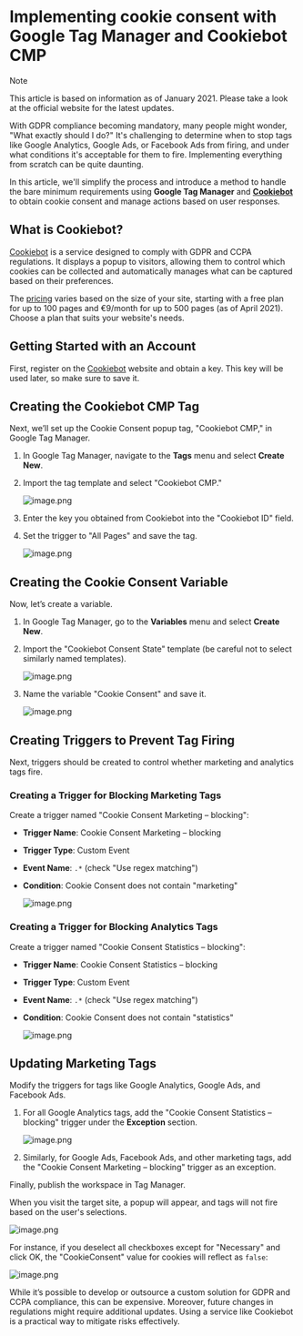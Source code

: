 # Implementing cookie consent with Google Tag Manager and Cookiebot CMP
> [!NOTE]
> This article is based on information as of January 2021. Please take a look at the official website for the latest updates.

With GDPR compliance becoming mandatory, many people might wonder, "What exactly should I do?" It's challenging to determine when to stop tags like Google Analytics, Google Ads, or Facebook Ads from firing, and under what conditions it's acceptable for them to fire. Implementing everything from scratch can be quite daunting.

In this article, we'll simplify the process and introduce a method to handle the bare minimum requirements using **Google Tag Manager** and **[Cookiebot](https://www.cookiebot.com/)** to obtain cookie consent and manage actions based on user responses.

## What is Cookiebot?

[Cookiebot](https://www.cookiebot.com/) is a service designed to comply with GDPR and CCPA regulations. It displays a popup to visitors, allowing them to control which cookies can be collected and automatically manages what can be captured based on their preferences.

The [pricing](https://www.cookiebot.com/en/pricing/) varies based on the size of your site, starting with a free plan for up to 100 pages and €9/month for up to 500 pages (as of April 2021). Choose a plan that suits your website's needs.

## Getting Started with an Account

First, register on the [Cookiebot](https://manage.cookiebot.com/en/signup) website and obtain a key. This key will be used later, so make sure to save it.

## Creating the Cookiebot CMP Tag

Next, we’ll set up the Cookie Consent popup tag, "Cookiebot CMP," in Google Tag Manager.

1. In Google Tag Manager, navigate to the **Tags** menu and select **Create New**.
2. Import the tag template and select "Cookiebot CMP."

   ![image.png](https://qiita-image-store.s3.ap-northeast-1.amazonaws.com/0/3939399/5eeb2d59-be7a-59da-f54d-d3067c00e58c.png)
3. Enter the key you obtained from Cookiebot into the "Cookiebot ID" field.
4. Set the trigger to "All Pages" and save the tag.

   ![image.png](https://qiita-image-store.s3.ap-northeast-1.amazonaws.com/0/3939399/19af62fd-3378-54dd-8e55-03a8e1dcdf8b.png)

## Creating the Cookie Consent Variable

Now, let’s create a variable. 

1. In Google Tag Manager, go to the **Variables** menu and select **Create New**.
2. Import the "Cookiebot Consent State" template (be careful not to select similarly named templates).
   
   ![image.png](https://qiita-image-store.s3.ap-northeast-1.amazonaws.com/0/3939399/083a9b24-859c-3c3c-93d3-342bb04122a6.png)
4. Name the variable "Cookie Consent" and save it.

   ![image.png](https://qiita-image-store.s3.ap-northeast-1.amazonaws.com/0/3939399/490c6251-bf58-6990-cb24-5f6cc8bf246f.png)

## Creating Triggers to Prevent Tag Firing

Next, triggers should be created to control whether marketing and analytics tags fire.

### Creating a Trigger for Blocking Marketing Tags

Create a trigger named "Cookie Consent Marketing – blocking":

- **Trigger Name**: Cookie Consent Marketing – blocking
- **Trigger Type**: Custom Event
- **Event Name**: `.*` (check "Use regex matching")
- **Condition**: Cookie Consent does not contain "marketing"

  ![image.png](https://qiita-image-store.s3.ap-northeast-1.amazonaws.com/0/3939399/fd93ead5-6e1b-4b2c-ea40-7cea621ff554.png)

### Creating a Trigger for Blocking Analytics Tags

Create a trigger named "Cookie Consent Statistics – blocking":

- **Trigger Name**: Cookie Consent Statistics – blocking
- **Trigger Type**: Custom Event
- **Event Name**: `.*` (check "Use regex matching")
- **Condition**: Cookie Consent does not contain "statistics"

  ![image.png](https://qiita-image-store.s3.ap-northeast-1.amazonaws.com/0/3939399/d3717430-8e3e-b2f4-84fd-6c4913206ec0.png)

## Updating Marketing Tags

Modify the triggers for tags like Google Analytics, Google Ads, and Facebook Ads.

1. For all Google Analytics tags, add the "Cookie Consent Statistics – blocking" trigger under the **Exception** section.

   ![image.png](https://qiita-image-store.s3.ap-northeast-1.amazonaws.com/0/3939399/d3b41dee-fb75-16d5-999e-5cccb28fa2b5.png)
2. Similarly, for Google Ads, Facebook Ads, and other marketing tags, add the "Cookie Consent Marketing – blocking" trigger as an exception.

Finally, publish the workspace in Tag Manager.

When you visit the target site, a popup will appear, and tags will not fire based on the user's selections.

![image.png](https://qiita-image-store.s3.ap-northeast-1.amazonaws.com/0/3939399/26dbc51d-de35-29f0-eb4c-9891b6422bb3.png)

For instance, if you deselect all checkboxes except for "Necessary" and click OK, the "CookieConsent" value for cookies will reflect as `false`:

![image.png](https://qiita-image-store.s3.ap-northeast-1.amazonaws.com/0/3939399/bace1087-c266-e5eb-d8ef-912881aada96.png)

While it’s possible to develop or outsource a custom solution for GDPR and CCPA compliance, this can be expensive. Moreover, future changes in regulations might require additional updates. Using a service like Cookiebot is a practical way to mitigate risks effectively.
